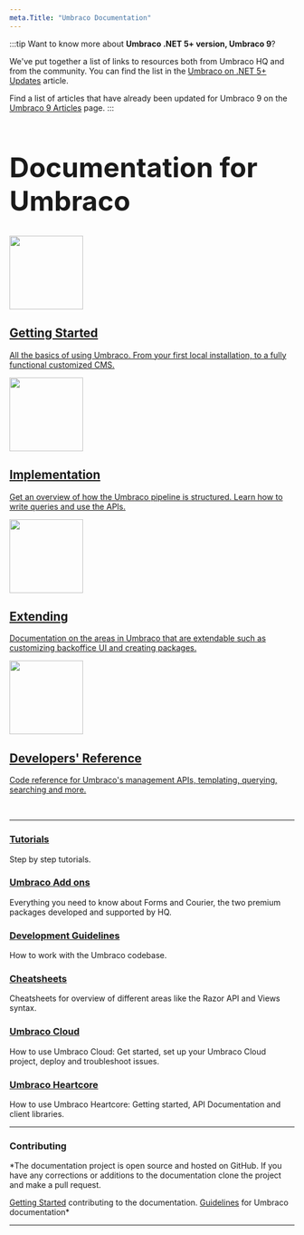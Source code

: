 ```yaml
---
meta.Title: "Umbraco Documentation"
---
```


:::tip
Want to know more about **Umbraco .NET 5+ version, Umbraco 9**?

We've put together a list of links to resources both from Umbraco HQ and from the community. You can find the list in the [Umbraco on .NET 5+ Updates](UmbracoNetCoreUpdates.md) article.

Find a list of articles that have already been updated for Umbraco 9 on the [Umbraco 9 Articles](Umbraco9Articles.md) page.
:::

<div class="docs-overview">
<div class="row">
    <div class="col-xs-12">
        <h1 class="text-center" style="font-size:3rem">Documentation for Umbraco</h1>
    </div>
</div>
<div class="row">
    <div class="col-sm-6">
        <a href="Getting-Started/" class="docs-section">
            <img src="images/devices.png" width="130" alt="">
            <h2>Getting Started</h2>
            <p>All the basics of using Umbraco. From your first local installation, to a fully functional customized CMS.</p>
        </a>
    </div>
    <div class="col-sm-6">
        <a href="Implementation/" class="docs-section">
        <img src="images/code.png" width="130" alt="">
            <h2>Implementation</h2>
            <p>Get an overview of how the Umbraco pipeline is structured. Learn how to write queries and use the APIs.</p>
        </a>
    </div>
</div>
<div class="row">
    <div class="col-sm-6">
        <a href="Extending/" class="docs-section">
        <img src="images/headless.png" width="130"  alt="">
            <h2>Extending</h2>
            <p>Documentation on the areas in Umbraco that are extendable such as customizing backoffice UI and creating packages.</p>
        </a>
    </div>
    <div class="col-sm-6">
        <a href="Reference/" class="docs-section">
            <img src="images/documents.png" width="130" alt="">
            <h2>Developers' Reference</h2>
            <p>Code reference for Umbraco's management APIs, templating, querying, searching and more.</p>
        </a>
    </div>
</div>
</div>
</br>

---

### [Tutorials](Tutorials/index.md)
Step by step tutorials.

### [Umbraco Add ons](Add-ons/index.md)
Everything you need to know about Forms and Courier, the two premium packages developed and supported by HQ.

### [Development Guidelines](Development-Guidelines/index.md)
How to work with the Umbraco codebase.

### [Cheatsheets](Cheatsheets/index.md)
Cheatsheets for overview of different areas like the Razor API and Views syntax.

### [Umbraco Cloud](Umbraco-Cloud/)
How to use Umbraco Cloud: Get started, set up your Umbraco Cloud project, deploy and troubleshoot issues.

### [Umbraco Heartcore](Umbraco-Heartcore/) 
How to use Umbraco Heartcore: Getting started, API Documentation and client libraries.


---

### Contributing
*The documentation project is open source and hosted on GitHub. If you have any corrections or additions to the documentation clone the project and make a pull request. 

[Getting Started](https://github.com/umbraco/UmbracoDocs/blob/master/CONTRIBUTING.md) contributing to the documentation. 
[Guidelines](https://our.umbraco.com/documentation/Contribute/) for Umbraco documentation*

----------------
